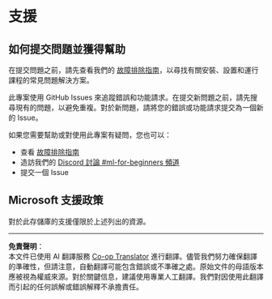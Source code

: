 <!--
CO_OP_TRANSLATOR_METADATA:
{
  "original_hash": "09623d7343ff1c26ff4f198c1b2d3176",
  "translation_date": "2025-10-03T11:43:22+00:00",
  "source_file": "SUPPORT.md",
  "language_code": "mo"
}
-->
# 支援
## 如何提交問題並獲得幫助  

在提交問題之前，請先查看我們的 [故障排除指南](TROUBLESHOOTING.md)，以尋找有關安裝、設置和運行課程的常見問題解決方案。

此專案使用 GitHub Issues 來追蹤錯誤和功能請求。在提交新問題之前，請先搜尋現有的問題，以避免重複。對於新問題，請將您的錯誤或功能請求提交為一個新的 Issue。

如果您需要幫助或對使用此專案有疑問，您也可以：
- 查看 [故障排除指南](TROUBLESHOOTING.md)
- 造訪我們的 [Discord 討論 #ml-for-beginners 頻道](https://aka.ms/foundry/discord)
- 提交一個 Issue

## Microsoft 支援政策  

對於此存儲庫的支援僅限於上述列出的資源。

---

**免責聲明**：  
本文件已使用 AI 翻譯服務 [Co-op Translator](https://github.com/Azure/co-op-translator) 進行翻譯。儘管我們努力確保翻譯的準確性，但請注意，自動翻譯可能包含錯誤或不準確之處。原始文件的母語版本應被視為權威來源。對於關鍵信息，建議使用專業人工翻譯。我們對因使用此翻譯而引起的任何誤解或錯誤解釋不承擔責任。